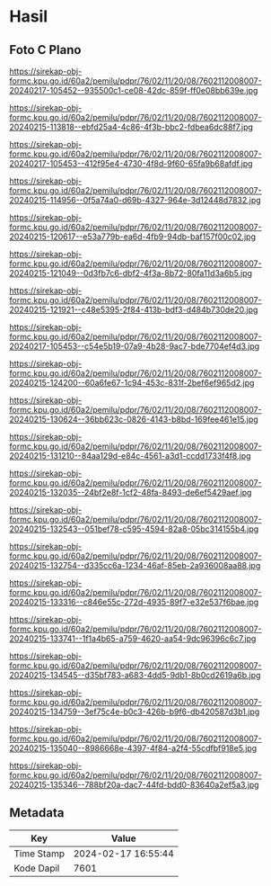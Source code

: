 # Hasil

## Foto C Plano

https://sirekap-obj-formc.kpu.go.id/60a2/pemilu/pdpr/76/02/11/20/08/7602112008007-20240217-105452--935500c1-ce08-42dc-859f-ff0e08bb639e.jpg

https://sirekap-obj-formc.kpu.go.id/60a2/pemilu/pdpr/76/02/11/20/08/7602112008007-20240215-113818--ebfd25a4-4c86-4f3b-bbc2-fdbea6dc88f7.jpg

https://sirekap-obj-formc.kpu.go.id/60a2/pemilu/pdpr/76/02/11/20/08/7602112008007-20240217-105453--412f95e4-4730-4f8d-9f60-65fa9b68afdf.jpg

https://sirekap-obj-formc.kpu.go.id/60a2/pemilu/pdpr/76/02/11/20/08/7602112008007-20240215-114956--0f5a74a0-d69b-4327-964e-3d12448d7832.jpg

https://sirekap-obj-formc.kpu.go.id/60a2/pemilu/pdpr/76/02/11/20/08/7602112008007-20240215-120617--e53a779b-ea6d-4fb9-94db-baf157f00c02.jpg

https://sirekap-obj-formc.kpu.go.id/60a2/pemilu/pdpr/76/02/11/20/08/7602112008007-20240215-121049--0d3fb7c6-dbf2-4f3a-8b72-80fa11d3a6b5.jpg

https://sirekap-obj-formc.kpu.go.id/60a2/pemilu/pdpr/76/02/11/20/08/7602112008007-20240215-121921--c48e5395-2f84-413b-bdf3-d484b730de20.jpg

https://sirekap-obj-formc.kpu.go.id/60a2/pemilu/pdpr/76/02/11/20/08/7602112008007-20240217-105453--c54e5b19-07a9-4b28-9ac7-bde7704ef4d3.jpg

https://sirekap-obj-formc.kpu.go.id/60a2/pemilu/pdpr/76/02/11/20/08/7602112008007-20240215-124200--60a6fe67-1c94-453c-831f-2bef6ef965d2.jpg

https://sirekap-obj-formc.kpu.go.id/60a2/pemilu/pdpr/76/02/11/20/08/7602112008007-20240215-130624--36bb623c-0826-4143-b8bd-169fee461e15.jpg

https://sirekap-obj-formc.kpu.go.id/60a2/pemilu/pdpr/76/02/11/20/08/7602112008007-20240215-131210--84aa129d-e84c-4561-a3d1-ccdd1733f4f8.jpg

https://sirekap-obj-formc.kpu.go.id/60a2/pemilu/pdpr/76/02/11/20/08/7602112008007-20240215-132035--24bf2e8f-1cf2-48fa-8493-de6ef5429aef.jpg

https://sirekap-obj-formc.kpu.go.id/60a2/pemilu/pdpr/76/02/11/20/08/7602112008007-20240215-132543--051bef78-c595-4594-82a8-05bc314155b4.jpg

https://sirekap-obj-formc.kpu.go.id/60a2/pemilu/pdpr/76/02/11/20/08/7602112008007-20240215-132754--d335cc6a-1234-46af-85eb-2a936008aa88.jpg

https://sirekap-obj-formc.kpu.go.id/60a2/pemilu/pdpr/76/02/11/20/08/7602112008007-20240215-133316--c846e55c-272d-4935-89f7-e32e537f6bae.jpg

https://sirekap-obj-formc.kpu.go.id/60a2/pemilu/pdpr/76/02/11/20/08/7602112008007-20240215-133741--1f1a4b65-a759-4620-aa54-9dc96396c6c7.jpg

https://sirekap-obj-formc.kpu.go.id/60a2/pemilu/pdpr/76/02/11/20/08/7602112008007-20240215-134545--d35bf783-a683-4dd5-9db1-8b0cd2619a6b.jpg

https://sirekap-obj-formc.kpu.go.id/60a2/pemilu/pdpr/76/02/11/20/08/7602112008007-20240215-134759--3ef75c4e-b0c3-426b-b9f6-db420587d3b1.jpg

https://sirekap-obj-formc.kpu.go.id/60a2/pemilu/pdpr/76/02/11/20/08/7602112008007-20240215-135040--8986668e-4397-4f84-a2f4-55cdfbf918e5.jpg

https://sirekap-obj-formc.kpu.go.id/60a2/pemilu/pdpr/76/02/11/20/08/7602112008007-20240215-135346--788bf20a-dac7-44fd-bdd0-83640a2ef5a3.jpg


## Metadata

| Key        | Value               |
| ---------- | ------------------- |
| Time Stamp | 2024-02-17 16:55:44 |
| Kode Dapil | 7601                |



